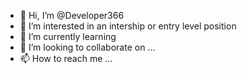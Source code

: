 - 👋 Hi, I’m @Developer366
- 👀 I’m interested in an intership or entry level position
- 🌱 I’m currently learning 
- 💞️ I’m looking to collaborate on ...
- 📫 How to reach me ...

<!---
Developer366/Developer366 is a ✨ special ✨ repository because its `README.md` (this file) appears on your GitHub profile.
You can click the Preview link to take a look at your changes.
--->
